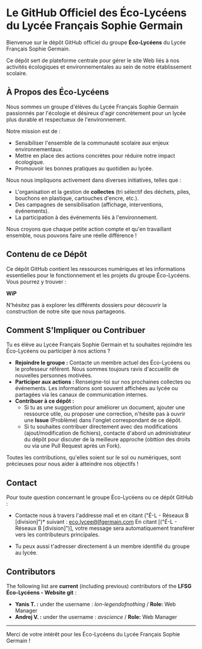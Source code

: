 # Le GitHub Officiel des Éco-Lycéens du Lycée Français Sophie Germain

Bienvenue sur le dépôt GitHub officiel du groupe **Éco-Lycéens** du Lycée Français Sophie Germain.

Ce dépôt sert de plateforme centrale pour gérer le site Web liés à nos activités écologiques et environnementales au sein de notre établissement scolaire.

## À Propos des Éco-Lycéens

Nous sommes un groupe d'élèves du Lycée Français Sophie Germain passionnés par l'écologie et désireux d'agir concrètement pour un lycée plus durable et respectueux de l'environnement.

Notre mission est de :
*   Sensibiliser l'ensemble de la communauté scolaire aux enjeux environnementaux.
*   Mettre en place des actions concrètes pour réduire notre impact écologique.
*   Promouvoir les bonnes pratiques au quotidien au lycée.

Nous nous impliquons activement dans diverses initiatives, telles que :
*   L'organisation et la gestion de **collectes** (tri sélectif des déchets, piles, bouchons en plastique, cartouches d'encre, etc.).
*   Des campagnes de sensibilisation (affichage, interventions, événements).
*   La participation à des événements liés à l'environnement.

Nous croyons que chaque petite action compte et qu'en travaillant ensemble, nous pouvons faire une réelle différence !

## Contenu de ce Dépôt

Ce dépôt GitHub contient les ressources numériques et les informations essentielles pour le fonctionnement et les projets du groupe Éco-Lycéens. Vous pourrez y trouver :

**WiP**

N'hésitez pas à explorer les différents dossiers pour découvrir la construction de notre site que nous partageons.

## Comment S'Impliquer ou Contribuer

Tu es élève au Lycée Français Sophie Germain et tu souhaites rejoindre les Éco-Lycéens ou participer à nos actions ?

*   **Rejoindre le groupe :** Contacte un membre actuel des Éco-Lycéens ou le professeur référent. Nous sommes toujours ravis d'accueillir de nouvelles personnes motivées.
*   **Participer aux actions :** Renseigne-toi sur nos prochaines collectes ou événements. Les informations sont souvent affichées au lycée ou partagées via les canaux de communication internes.
*   **Contribuer à ce dépôt :**
    *   Si tu as une suggestion pour améliorer un document, ajouter une ressource utile, ou proposer une correction, n'hésite pas à ouvrir une **Issue** (Problème) dans l'onglet correspondant de ce dépôt.
    *   Si tu souhaites contribuer directement avec des modifications (ajout/modification de fichiers), contacte d'abord un administrateur du dépôt pour discuter de la meilleure approche (obttion des droits ou via une Pull Request après un Fork).

Toutes les contributions, qu'elles soient sur le sol ou numériques, sont précieuses pour nous aider à atteindre nos objectifs !

## Contact

Pour toute question concernant le groupe Éco-Lycéens ou ce dépôt GitHub :

*   Contacte nous à travers l'addresse mail et en citant ("É-L - Réseaux B [division]")* suivant : eco.lycee@lfgermain.com
En citant [("É-L - Réseaux B [division]")], votre message sera automatiquement transférer vers les contributeurs principales.

*   Tu peux aussi t'adresser directement à un membre identifié du groupe au lycée.

## Contributors

The following list are **current** (including previous) contributors of the **LFSG Éco-Lycéens - Website git** :

*   **Yanis T. :** under the username : *lon-legendofnothing*      /      **Role:** Web Manager 
*   **Andrej V. :** under the username : *avscience*      /      **Role:** Web Manager 

---

Merci de votre intérêt pour les Éco-Lycéens du Lycée Français Sophie Germain !
